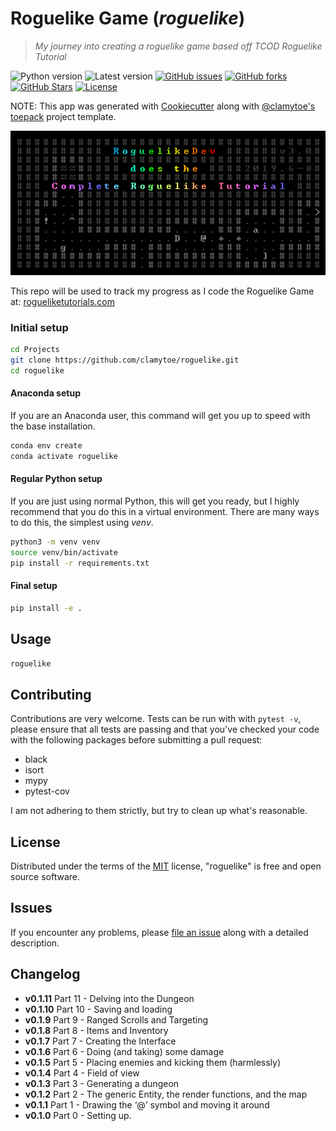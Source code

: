 # Roguelike Game (*roguelike*)
> *My journey into creating a roguelike game based off TCOD Roguelike Tutorial*

![Python version][python-version]
![Latest version][latest-version]
[![GitHub issues][issues-image]][issues-url]
[![GitHub forks][fork-image]][fork-url]
[![GitHub Stars][stars-image]][stars-url]
[![License][license-image]][license-url]

NOTE: This app was generated with [Cookiecutter](https://github.com/audreyr/cookiecutter) along with [@clamytoe's](https://github.com/clamytoe) [toepack](https://github.com/clamytoe/toepack) project template.

![logo](roguelike/resources/logo.png)

This repo will be used to track my progress as I code the Roguelike Game at: [rogueliketutorials.com](http://rogueliketutorials.com/tutorials/tcod/)

### Initial setup
```zsh
cd Projects
git clone https://github.com/clamytoe/roguelike.git
cd roguelike
```

#### Anaconda setup
If you are an Anaconda user, this command will get you up to speed with the base installation.
```zsh
conda env create
conda activate roguelike
```

#### Regular Python setup
If you are just using normal Python, this will get you ready, but I highly recommend that you do this in a virtual environment. There are many ways to do this, the simplest using *venv*.
```zsh
python3 -m venv venv
source venv/bin/activate
pip install -r requirements.txt
```

#### Final setup
```zsh
pip install -e .
```

## Usage
```zsh
roguelike
```

## Contributing
Contributions are very welcome. Tests can be run with with `pytest -v`, please ensure that all tests are passing and that you've checked your code with the following packages before submitting a pull request:
* black
* isort
* mypy
* pytest-cov

I am not adhering to them strictly, but try to clean up what's reasonable.

## License
Distributed under the terms of the [MIT](https://opensource.org/licenses/MIT) license, "roguelike" is free and open source software.

## Issues
If you encounter any problems, please [file an issue](https://github.com/clamytoe/toepack/issues) along with a detailed description.

## Changelog
* **v0.1.11** Part 11 - Delving into the Dungeon
* **v0.1.10** Part 10 - Saving and loading
* **v0.1.9** Part 9 - Ranged Scrolls and Targeting
* **v0.1.8** Part 8 - Items and Inventory
* **v0.1.7** Part 7 - Creating the Interface
* **v0.1.6** Part 6 - Doing (and taking) some damage
* **v0.1.5** Part 5 - Placing enemies and kicking them (harmlessly) 
* **v0.1.4** Part 4 - Field of view
* **v0.1.3** Part 3 - Generating a dungeon
* **v0.1.2** Part 2 - The generic Entity, the render functions, and the map
* **v0.1.1** Part 1 - Drawing the ‘@’ symbol and moving it around
* **v0.1.0** Part 0 - Setting up.

[python-version]:https://img.shields.io/badge/python-3.7.3-brightgreen.svg
[latest-version]:https://img.shields.io/badge/version-0.1.0-blue.svg
[issues-image]:https://img.shields.io/github/issues/clamytoe/roguelike.svg
[issues-url]:https://github.com/clamytoe/roguelike/issues
[fork-image]:https://img.shields.io/github/forks/clamytoe/roguelike.svg
[fork-url]:https://github.com/clamytoe/roguelike/network
[stars-image]:https://img.shields.io/github/stars/clamytoe/roguelike.svg
[stars-url]:https://github.com/clamytoe/roguelike/stargazers
[license-image]:https://img.shields.io/github/license/clamytoe/roguelike.svg
[license-url]:https://github.com/clamytoe/roguelike/blob/master/LICENSE
